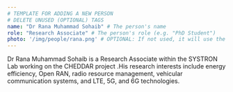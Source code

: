 ```yaml
---
# TEMPLATE FOR ADDING A NEW PERSON
# DELETE UNUSED (OPTIONAL) TAGS
name: "Dr Rana Muhammad Sohaib" # The person's name
role: "Research Associate" # The person's role (e.g. "PhD Student")
photo: '/img/people/rana.png' # OPTIONAL: If not used, it will use the placeholder photo
---
```


<!-- PUT THE PERSON'S DESCRIPTION OR RESEARCH OVERVIEW HERE -->
Dr Rana Muhammad Sohaib is a Research Associate within the SYSTRON Lab working on the CHEDDAR project .His research interests include energy efficiency, Open RAN, radio resource management, vehicular communication systems, and LTE, 5G, and 6G technologies.